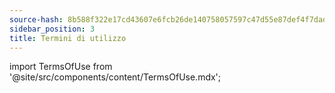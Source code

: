 ```yaml
---
source-hash: 8b588f322e17cd43607e6fcb26de140758057597c47d55e87def4f7dad4e6667
sidebar_position: 3
title: Termini di utilizzo
---
```

import TermsOfUse from '@site/src/components/content/TermsOfUse.mdx';

<TermsOfUse/>